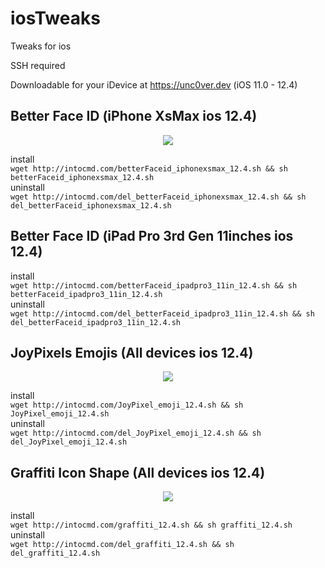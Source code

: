 # iosTweaks
Tweaks for ios

SSH required

Downloadable for your iDevice at https://unc0ver.dev (iOS 11.0 - 12.4)


## Better Face ID (iPhone XsMax ios 12.4)

<p align="center">
  <img src="https://user-images.githubusercontent.com/39605206/64247674-33d4b280-cec4-11e9-9e70-2395fa2a48ac.gif">
</p>

install<br/>
```wget http://intocmd.com/betterFaceid_iphonexsmax_12.4.sh && sh betterFaceid_iphonexsmax_12.4.sh```<br/>
uninstall<br/>
```wget http://intocmd.com/del_betterFaceid_iphonexsmax_12.4.sh && sh del_betterFaceid_iphonexsmax_12.4.sh```

## Better Face ID (iPad Pro 3rd Gen 11inches ios 12.4)
install<br/>
```wget http://intocmd.com/betterFaceid_ipadpro3_11in_12.4.sh && sh betterFaceid_ipadpro3_11in_12.4.sh```<br/>
uninstall<br/>
```wget http://intocmd.com/del_betterFaceid_ipadpro3_11in_12.4.sh && sh del_betterFaceid_ipadpro3_11in_12.4.sh```

## JoyPixels Emojis (All devices ios 12.4)

<p align="center">
  <img src="https://user-images.githubusercontent.com/39605206/64472255-50fdc100-d110-11e9-918a-14221fa77841.png">
</p>

install<br/>
```wget http://intocmd.com/JoyPixel_emoji_12.4.sh && sh JoyPixel_emoji_12.4.sh```<br/>
uninstall<br/>
```wget http://intocmd.com/del_JoyPixel_emoji_12.4.sh && sh del_JoyPixel_emoji_12.4.sh```

## Graffiti Icon Shape (All devices ios 12.4)

<p align="center">
  <img src="https://user-images.githubusercontent.com/39605206/64607442-63306700-d37d-11e9-8a1f-89d0b5bc9f5b.png">
</p>

install<br/>
```wget http://intocmd.com/graffiti_12.4.sh && sh graffiti_12.4.sh```<br/>
uninstall<br/>
```wget http://intocmd.com/del_graffiti_12.4.sh && sh del_graffiti_12.4.sh```
